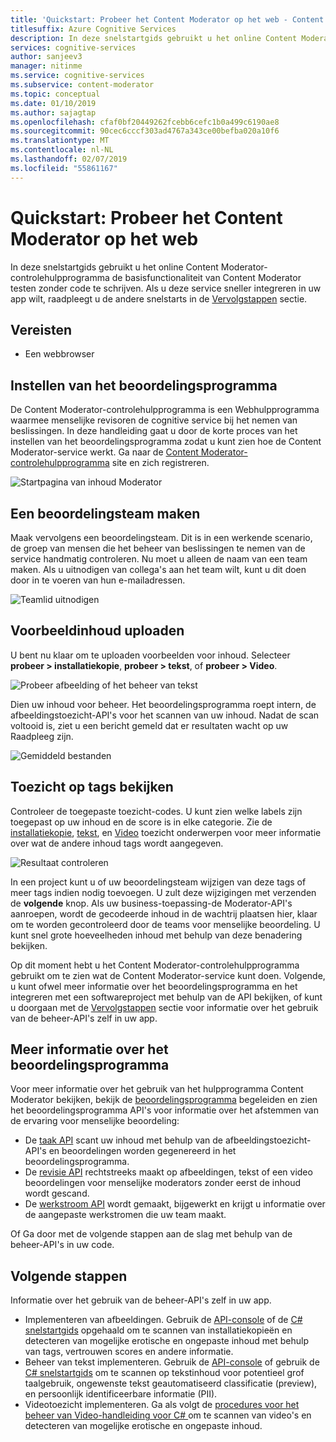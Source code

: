 ```yaml
---
title: 'Quickstart: Probeer het Content Moderator op het web - Content Moderator'
titlesuffix: Azure Cognitive Services
description: In deze snelstartgids gebruikt u het online Content Moderator-controlehulpprogramma de basisfunctionaliteit van Content Moderator testen zonder code te schrijven.
services: cognitive-services
author: sanjeev3
manager: nitinme
ms.service: cognitive-services
ms.subservice: content-moderator
ms.topic: conceptual
ms.date: 01/10/2019
ms.author: sajagtap
ms.openlocfilehash: cfaf0bf20449262fcebb6cefc1b0a499c6190ae8
ms.sourcegitcommit: 90cec6cccf303ad4767a343ce00befba020a10f6
ms.translationtype: MT
ms.contentlocale: nl-NL
ms.lasthandoff: 02/07/2019
ms.locfileid: "55861167"
---
```

# <a name="quickstart-try-content-moderator-on-the-web"></a>Quickstart: Probeer het Content Moderator op het web

In deze snelstartgids gebruikt u het online Content Moderator-controlehulpprogramma de basisfunctionaliteit van Content Moderator testen zonder code te schrijven. Als u deze service sneller integreren in uw app wilt, raadpleegt u de andere snelstarts in de [Vervolgstappen](#next-steps) sectie.

## <a name="prerequisites"></a>Vereisten

- Een webbrowser

## <a name="set-up-the-review-tool"></a>Instellen van het beoordelingsprogramma
De Content Moderator-controlehulpprogramma is een Webhulpprogramma waarmee menselijke revisoren de cognitive service bij het nemen van beslissingen. In deze handleiding gaat u door de korte proces van het instellen van het beoordelingsprogramma zodat u kunt zien hoe de Content Moderator-service werkt. Ga naar de [Content Moderator-controlehulpprogramma](https://contentmoderator.cognitive.microsoft.com/) site en zich registreren.

![Startpagina van inhoud Moderator](images/homepage.PNG)

## <a name="create-a-review-team"></a>Een beoordelingsteam maken

Maak vervolgens een beoordelingsteam. Dit is in een werkende scenario, de groep van mensen die het beheer van beslissingen te nemen van de service handmatig controleren. Nu moet u alleen de naam van een team maken. Als u uitnodigen van collega's aan het team wilt, kunt u dit doen door in te voeren van hun e-mailadressen.

![Teamlid uitnodigen](images/QuickStart-2-small.png)

## <a name="upload-sample-content"></a>Voorbeeldinhoud uploaden

U bent nu klaar om te uploaden voorbeelden voor inhoud. Selecteer **probeer > installatiekopie**, **probeer > tekst**, of **probeer > Video**.

![Probeer afbeelding of het beheer van tekst](images/tryimagesortext.png)

Dien uw inhoud voor beheer. Het beoordelingsprogramma roept intern, de afbeeldingstoezicht-API's voor het scannen van uw inhoud. Nadat de scan voltooid is, ziet u een bericht gemeld dat er resultaten wacht op uw Raadpleeg zijn.

![Gemiddeld bestanden](images/submitted.png)

## <a name="review-moderation-tags"></a>Toezicht op tags bekijken

Controleer de toegepaste toezicht-codes. U kunt zien welke labels zijn toegepast op uw inhoud en de score is in elke categorie. Zie de [installatiekopie](image-moderation-api.md), [tekst](text-moderation-api.md), en [Video](video-moderation-api.md) toezicht onderwerpen voor meer informatie over wat de andere inhoud tags wordt aangegeven.

![Resultaat controleren](images/reviewresults_text.png)

In een project kunt u of uw beoordelingsteam wijzigen van deze tags of meer tags indien nodig toevoegen. U zult deze wijzigingen met verzenden de **volgende** knop. Als uw business-toepassing-de Moderator-API's aanroepen, wordt de gecodeerde inhoud in de wachtrij plaatsen hier, klaar om te worden gecontroleerd door de teams voor menselijke beoordeling. U kunt snel grote hoeveelheden inhoud met behulp van deze benadering bekijken.

Op dit moment hebt u het Content Moderator-controlehulpprogramma gebruikt om te zien wat de Content Moderator-service kunt doen. Volgende, u kunt ofwel meer informatie over het beoordelingsprogramma en het integreren met een softwareproject met behulp van de API bekijken, of kunt u doorgaan met de [Vervolgstappen](#next-steps) sectie voor informatie over het gebruik van de beheer-API's zelf in uw app.

## <a name="learn-more-about-the-review-tool"></a>Meer informatie over het beoordelingsprogramma

Voor meer informatie over het gebruik van het hulpprogramma Content Moderator bekijken, bekijk de [beoordelingsprogramma](Review-Tool-User-Guide/human-in-the-loop.md) begeleiden en zien het beoordelingsprogramma API's voor informatie over het afstemmen van de ervaring voor menselijke beoordeling:
- De [taak API](try-review-api-job.md) scant uw inhoud met behulp van de afbeeldingstoezicht-API's en beoordelingen worden gegenereerd in het beoordelingsprogramma. 
- De [revisie API](try-review-api-review.md) rechtstreeks maakt op afbeeldingen, tekst of een video beoordelingen voor menselijke moderators zonder eerst de inhoud wordt gescand. 
- De [werkstroom API](try-review-api-workflow.md) wordt gemaakt, bijgewerkt en krijgt u informatie over de aangepaste werkstromen die uw team maakt.

Of Ga door met de volgende stappen aan de slag met behulp van de beheer-API's in uw code.

## <a name="next-steps"></a>Volgende stappen

Informatie over het gebruik van de beheer-API's zelf in uw app.
- Implementeren van afbeeldingen. Gebruik de [API-console](try-image-api.md) of de [ C# snelstartgids](image-moderation-quickstart-dotnet.md) opgehaald om te scannen van installatiekopieën en detecteren van mogelijke erotische en ongepaste inhoud met behulp van tags, vertrouwen scores en andere informatie.
- Beheer van tekst implementeren. Gebruik de [API-console](try-text-api.md) of gebruik de [ C# snelstartgids](text-moderation-quickstart-dotnet.md) om te scannen op tekstinhoud voor potentieel grof taalgebruik, ongewenste tekst geautomatiseerd classificatie (preview), en persoonlijk identificeerbare informatie (PII). 
- Videotoezicht implementeren. Ga als volgt de [procedures voor het beheer van Video-handleiding voor C# ](video-moderation-api.md) om te scannen van video's en detecteren van mogelijke erotische en ongepaste inhoud. 
